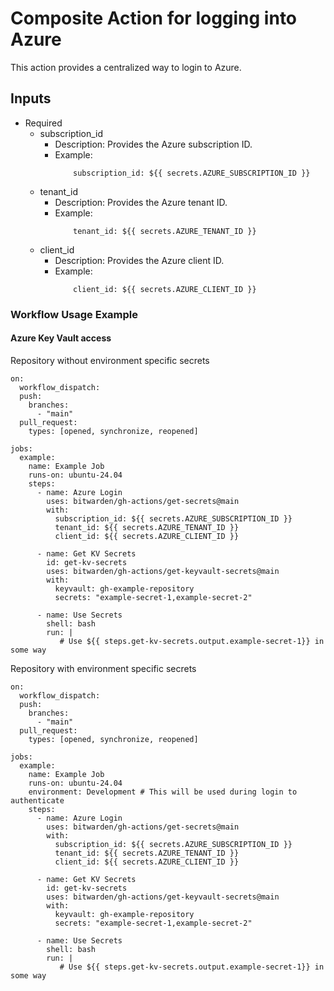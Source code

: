 # Composite Action for logging into Azure

This action provides a centralized way to login to Azure.<br/>

## Inputs

- Required
    - subscription_id
        - Description: Provides the Azure subscription ID.
        - Example:
            ```
                subscription_id: ${{ secrets.AZURE_SUBSCRIPTION_ID }}
            ```
    - tenant_id
        - Description: Provides the Azure tenant ID.
        - Example:
            ```
                tenant_id: ${{ secrets.AZURE_TENANT_ID }}
            ```
    - client_id
        - Description: Provides the Azure client ID.
        - Example:
            ```
                client_id: ${{ secrets.AZURE_CLIENT_ID }}
            ```

### Workflow Usage Example
#### Azure Key Vault access
Repository without environment specific secrets
```
on:
  workflow_dispatch:
  push:
    branches:
      - "main"
  pull_request:
    types: [opened, synchronize, reopened]

jobs:
  example:
    name: Example Job
    runs-on: ubuntu-24.04
    steps:
      - name: Azure Login
        uses: bitwarden/gh-actions/get-secrets@main
        with:
          subscription_id: ${{ secrets.AZURE_SUBSCRIPTION_ID }}
          tenant_id: ${{ secrets.AZURE_TENANT_ID }}
          client_id: ${{ secrets.AZURE_CLIENT_ID }}

      - name: Get KV Secrets
        id: get-kv-secrets
        uses: bitwarden/gh-actions/get-keyvault-secrets@main
        with:
          keyvault: gh-example-repository
          secrets: "example-secret-1,example-secret-2"

      - name: Use Secrets
        shell: bash
        run: |
           # Use ${{ steps.get-kv-secrets.output.example-secret-1}} in some way
```

Repository with environment specific secrets
```
on:
  workflow_dispatch:
  push:
    branches:
      - "main"
  pull_request:
    types: [opened, synchronize, reopened]

jobs:
  example:
    name: Example Job
    runs-on: ubuntu-24.04
    environment: Development # This will be used during login to authenticate
    steps:
      - name: Azure Login
        uses: bitwarden/gh-actions/get-secrets@main
        with:
          subscription_id: ${{ secrets.AZURE_SUBSCRIPTION_ID }}
          tenant_id: ${{ secrets.AZURE_TENANT_ID }}
          client_id: ${{ secrets.AZURE_CLIENT_ID }}

      - name: Get KV Secrets
        id: get-kv-secrets
        uses: bitwarden/gh-actions/get-keyvault-secrets@main
        with:
          keyvault: gh-example-repository
          secrets: "example-secret-1,example-secret-2"

      - name: Use Secrets
        shell: bash
        run: |
           # Use ${{ steps.get-kv-secrets.output.example-secret-1}} in some way
```
